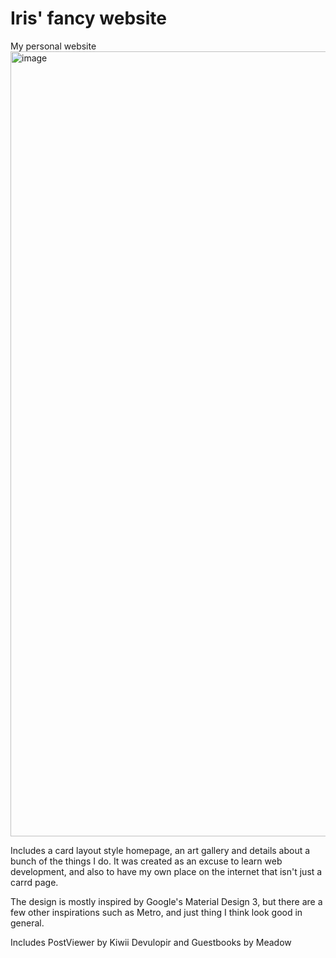 # Iris' fancy website
My personal website
<img width="1696" height="1256" alt="image" src="https://github.com/user-attachments/assets/20c745a6-a510-4367-8820-b4cd5a971f1b" />


Includes a card layout style homepage, an art gallery and details about a bunch of the things I do.
It was created as an excuse to learn web development, and also to have my own place on the internet that isn't just a carrd page.

The design is mostly inspired by Google's Material Design 3, but there are a few other inspirations such as Metro, and just thing I think look good in general.

Includes PostViewer by Kiwii Devulopir and Guestbooks by Meadow
